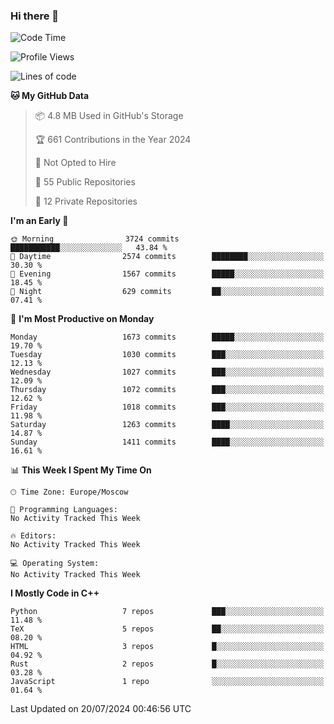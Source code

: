 ### Hi there 👋

<!--
**SemenMartynov/SemenMartynov** is a ✨ _special_ ✨ repository because its `README.md` (this file) appears on your GitHub profile.

Here are some ideas to get you started:

- 🔭 I’m currently working on ...
- 🌱 I’m currently learning ...
- 👯 I’m looking to collaborate on ...
- 🤔 I’m looking for help with ...
- 💬 Ask me about ...
- 📫 How to reach me: ...
- 😄 Pronouns: ...
- ⚡ Fun fact: ...
-->

<!--START_SECTION:waka-->
![Code Time](http://img.shields.io/badge/Code%20Time-0%20secs-blue)

![Profile Views](http://img.shields.io/badge/Profile%20Views-22-blue)

![Lines of code](https://img.shields.io/badge/From%20Hello%20World%20I%27ve%20Written-6.8%20million%20lines%20of%20code-blue)

**🐱 My GitHub Data** 

> 📦 4.8 MB Used in GitHub's Storage 
 > 
> 🏆 661 Contributions in the Year 2024
 > 
> 🚫 Not Opted to Hire
 > 
> 📜 55 Public Repositories 
 > 
> 🔑 12 Private Repositories 
 > 
**I'm an Early 🐤** 

```text
🌞 Morning                3724 commits        ███████████░░░░░░░░░░░░░░   43.84 % 
🌆 Daytime                2574 commits        ████████░░░░░░░░░░░░░░░░░   30.30 % 
🌃 Evening                1567 commits        █████░░░░░░░░░░░░░░░░░░░░   18.45 % 
🌙 Night                  629 commits         ██░░░░░░░░░░░░░░░░░░░░░░░   07.41 % 
```
📅 **I'm Most Productive on Monday** 

```text
Monday                   1673 commits        █████░░░░░░░░░░░░░░░░░░░░   19.70 % 
Tuesday                  1030 commits        ███░░░░░░░░░░░░░░░░░░░░░░   12.13 % 
Wednesday                1027 commits        ███░░░░░░░░░░░░░░░░░░░░░░   12.09 % 
Thursday                 1072 commits        ███░░░░░░░░░░░░░░░░░░░░░░   12.62 % 
Friday                   1018 commits        ███░░░░░░░░░░░░░░░░░░░░░░   11.98 % 
Saturday                 1263 commits        ████░░░░░░░░░░░░░░░░░░░░░   14.87 % 
Sunday                   1411 commits        ████░░░░░░░░░░░░░░░░░░░░░   16.61 % 
```


📊 **This Week I Spent My Time On** 

```text
🕑︎ Time Zone: Europe/Moscow

💬 Programming Languages: 
No Activity Tracked This Week

🔥 Editors: 
No Activity Tracked This Week

💻 Operating System: 
No Activity Tracked This Week
```

**I Mostly Code in C++** 

```text
Python                   7 repos             ███░░░░░░░░░░░░░░░░░░░░░░   11.48 % 
TeX                      5 repos             ██░░░░░░░░░░░░░░░░░░░░░░░   08.20 % 
HTML                     3 repos             █░░░░░░░░░░░░░░░░░░░░░░░░   04.92 % 
Rust                     2 repos             █░░░░░░░░░░░░░░░░░░░░░░░░   03.28 % 
JavaScript               1 repo              ░░░░░░░░░░░░░░░░░░░░░░░░░   01.64 % 
```




 Last Updated on 20/07/2024 00:46:56 UTC
<!--END_SECTION:waka-->